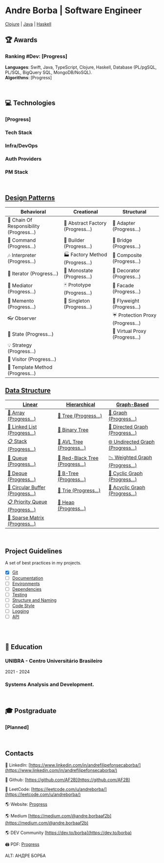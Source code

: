 # Andre Borba | Software Engineer
[Clojure](https://clojure.org) | [Java](https://roadmap.sh/java) | [Haskell](https://www.haskell.org)
</br>


## 🏆 Awards
### Ranking #Dev: [Progress]

**Languages**: Swift, Java, TypeScript, Clojure, Haskell, Database (PL/pgSQL, PL/SQL, BigQuery SQL, MongoDB/NoSQL). </br>
**Algorithms**: [Progress]

</br>

<div style="page-break-after: always;"></div>

## 💻 Technologies
### [Progress]
### Tech Stack
### Infra/DevOps
### Auth Providers
### PM Stack

<div style="page-break-after: always;"></div>

</br>

## [Design Patterns](https://github.com/AF2B/DesignPattern)
| Behavioral                              | Creational                | Structural                |
| ---------------------------------------- | ---------------------------------------- | ---------------------------------------- |
| 🐝 Chain Of Responsibility (Progress...) | 🌰 Abstract Factory (Progress...) | 🔌 Adapter (Progress...) |
| 👫 Command (Progress...)                                 | 👷 Builder (Progress...)                   | 🌉 Bridge (Progress...)                     |
| 🎶 Interpreter (Progress...)                         | 🏭 Factory Method (Progress...)     | 🌿 Composite (Progress...)               |
| 🍫 Iterator (Progress...)                               | 🔂 Monostate (Progress...)               | 🍧 Decorator (Progress...)               |
| 💐 Mediator (Progress...)                               | 🃏 Prototype (Progress...)               | 🎁 Facade (Progress...)                     |
| 💾 Memento (Progress...)                                 | 💍 Singleton (Progress...)               | 🍃 Flyweight (Progress...)               |
| 👓 Observer                               |                                          | ☔ Protection Proxy (Progress...) |
| 🐉 State (Progress...)                                     |                                          | 🍬 Virtual Proxy (Progress...)       |
| 💡 Strategy (Progress...)                               |                                          |                                          |
| 🏃 Visitor (Progress...)                                 |                                          |                                          |
| 📝 Template Method (Progress...)                 |                                          |                                          |


## [Data Structure](https://github.com/AF2B/DataStructure)
| [Linear](#)                              | [Hierarchical](https://github.com/AF2B/DataStructure/tree/main/Hierarchical)                | [Graph-Based](#)                |
| ---------------------------------------- | ---------------------------------------- | ---------------------------------------- |
| [📄 Array (Progress...)](#)                             | [🌲 Tree (Progress...)](#)                               | [🔗 Graph (Progress...)](#)                             |
| [📑 Linked List (Progress...)](#)                       | [🌳 Binary Tree](https://github.com/AF2B/DataStructure/blob/main/Hierarchical/BinaryTree.swift)                        | [🔀 Directed Graph (Progress...)](#)                    |
| [📋 Stack (Progress...)](#)                             | [🌲 AVL Tree (Progress...)](#)                           | [🌐 Undirected Graph (Progress...)](#)                  |
| [📜 Queue (Progress...)](#)                             | [🌴 Red-Black Tree (Progress...)](#)                     | [📉 Weighted Graph (Progress...)](#)                    |
| [📄 Deque (Progress...)](#)                             | [🌿 B-Tree (Progress...)](#)                             | [🔄 Cyclic Graph (Progress...)](#)                      |
| [📑 Circular Buffer (Progress...)](#)                   | [🌲 Trie (Progress...)](#)                               | [🚦 Acyclic Graph (Progress...)](#)                     |
| [📋 Priority Queue (Progress...)](#)                    | [🌳 Heap (Progress...)](#)                               |                                          |
| [📜 Sparse Matrix (Progress...)](#)                     |                                          |                                          |

</br>

## Project Guidelines
A set of best practices in my projects.
- [X] [Git](https://medium.com/@andre.borbaaf2b/melhores-práticas-para-usar-git-no-desenvolvimento-de-software-70f752fc7f5f)
- [ ] [Documentation](#)
- [ ] [Environments](#)
- [ ] [Dependencies](#)
- [ ] [Testing](#)
- [ ] [Structure and Naming](#)
- [ ] [Code Style](#)
- [ ] [Logging](#)
- [ ] [API](#)

<br />


<br />


## 🏫 Education
### UNIBRA - Centro Universitário Brasileiro
2021 - 2024
### Systems Analysis and Development.

</br>

## 🎓 Postgraduate
### [Planned]

</br>

## Contacts
👋 LinkedIn: [https://www.linkedin.com/in/andrefilipefonsecaborba/](https://www.linkedin.com/in/andrefilipefonsecaborba/) </br>


👋 Github: [https://github.com/AF2B](https://github.com/AF2B) </br>

👋 LeetCode: [https://leetcode.com/u/andreborba/](https://leetcode.com/u/andreborba/) </br>

🌎 Website: [Progress]() </br>

🌎 Medium [https://medium.com/@andre.borbaaf2b](https://medium.com/@andre.borbaaf2b) </br>

🌎 DEV Community [https://dev.to/borba](https://dev.to/borba) </br>

🖨️ PDF: [Progress]() </br>

ALT: АНДРЕ БОРБА
